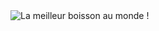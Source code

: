 <img src="20250602_0956_Pixel-Art Bureau Réaliste_simple_compose_01jwr12sm5f3kax015fjg95df4.png" alt="La meilleur boisson au monde !">
